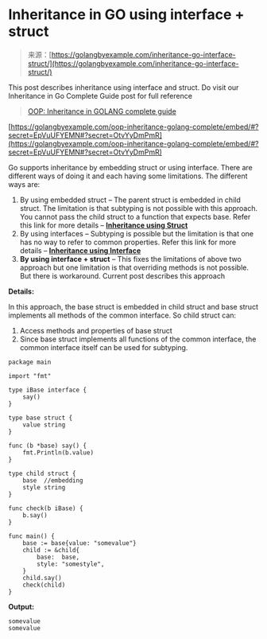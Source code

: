 <!--yml
category: 未分类
date: 2024-10-13 06:00:45
-->

# Inheritance in GO using interface + struct

> 来源：[https://golangbyexample.com/inheritance-go-interface-struct/](https://golangbyexample.com/inheritance-go-interface-struct/)

This post describes inheritance using interface and struct. Do visit our Inheritance in Go Complete Guide post for full reference

> [OOP: Inheritance in GOLANG complete guide](https://golangbyexample.com/oop-inheritance-golang-complete/)

[https://golangbyexample.com/oop-inheritance-golang-complete/embed/#?secret=EpVuUFYEMN#?secret=OtvYyDmPmR](https://golangbyexample.com/oop-inheritance-golang-complete/embed/#?secret=EpVuUFYEMN#?secret=OtvYyDmPmR)

Go supports inheritance by embedding struct or using interface. There are different ways of doing it and each having some limitations. The different ways are:

1.  By using embedded struct – The parent struct is embedded in child struct. The limitation is that subtyping is not possible with this approach. You cannot pass the child struct to a function that expects base. Refer this link for more details – [**Inheritance using Struct**](https://golangbyexample.com/inheritance-go-struct/)
2.  By using interfaces – Subtyping is possible but the limitation is that one has no way to refer to common properties. Refer this link for more details – [**Inheritance using Interface**](https://golangbyexample.com/inheritance-go-interface/)
3.  **By using interface + struct** – This fixes the limitations of above two approach but one limitation is that overriding methods is not possible. But there is workaround. Current post describes this approach

**Details:**

In this approach, the base struct is embedded in child struct and base struct implements all methods of the common interface. So child struct can:

1.  Access methods and properties of base struct
2.  Since base struct implements all functions of the common interface, the common interface itself can be used for subtyping.

```
package main

import "fmt"

type iBase interface {
	say()
}

type base struct {
	value string
}

func (b *base) say() {
	fmt.Println(b.value)
}

type child struct {
	base  //embedding
	style string
}

func check(b iBase) {
	b.say()
}

func main() {
	base := base{value: "somevalue"}
	child := &child{
		base:  base,
		style: "somestyle",
	}
	child.say()
	check(child)
} 
```

**Output:**

```
somevalue
somevalue 
```